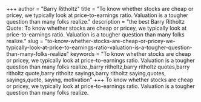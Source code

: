 +++
author = "Barry Ritholtz"
title = "To know whether stocks are cheap or pricey, we typically look at price-to-earnings ratio. Valuation is a tougher question than many folks realize."
description = "the best Barry Ritholtz Quote: To know whether stocks are cheap or pricey, we typically look at price-to-earnings ratio. Valuation is a tougher question than many folks realize."
slug = "to-know-whether-stocks-are-cheap-or-pricey-we-typically-look-at-price-to-earnings-ratio-valuation-is-a-tougher-question-than-many-folks-realize"
keywords = "To know whether stocks are cheap or pricey, we typically look at price-to-earnings ratio. Valuation is a tougher question than many folks realize.,barry ritholtz,barry ritholtz quotes,barry ritholtz quote,barry ritholtz sayings,barry ritholtz saying,quotes, sayings,quote, saying, motivation"
+++
To know whether stocks are cheap or pricey, we typically look at price-to-earnings ratio. Valuation is a tougher question than many folks realize.
